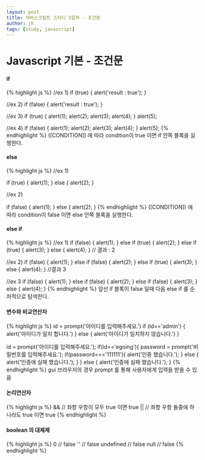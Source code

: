 ```yaml
---
layout: post
title: 자바스크립트 스터디 5일차 - 조건문
author: jh
tags: [study, javascript]
---
```


# Javascript 기본 - 조건문

#### if
{% highlight js %}
//ex 1)
if (true) {
    alert('result : true');
}

//ex 2)
if (false) {
    alert('result : true');
}

//ex 3)
if (true) {
    alert(1);
    alert(2);
    alert(3);
    alert(4);
}
alert(5);

//ex 4)
if (false) {
    alert(1);
    alert(2);
    alert(3);
    alert(4);
}
alert(5);
{% endhighlight %}
([CONDITION]) 에 따라 condition이 true 이면 if 안쪽 블록을 실행한다.

#### else
{% highlight js %}
//ex 1)

if (true) {
    alert(1);
} else {
    alert(2);
}

//ex 2)

if (false) {
    alert(1);
} else {
    alert(2);
}
{% endhighlight %}
([CONDITION]) 에 따라 condition이 false 이면 else  안쪽 블록을 실행한다.

#### else if
{% highlight js %}
//ex 1)
if (false) {
    alert(1);
} else if (true) {
    alert(2);
} else if (true) {
    alert(3);
} else {
    alert(4);
}
// 결과 : 2

//ex 2)
if (false) {
    alert(1);
} else if (false) {
    alert(2);
} else if (true) {
    alert(3);
} else {
    alert(4);
}
//결과 3

//ex 3
if (false) {
    alert(1);
} else if (false) {
    alert(2);
} else if (false) {
    alert(3);
} else {
    alert(4);
}
{% endhighlight %}
앞선 if 블록이 false 일때 다음 else if 를 순차적으로 탐색한다.

#### 변수와 비교연산자
{% highlight js %}
id = prompt('아이디를 입력해주세요.')
if (id=='admin') {
    alert('아이디가 일치 합니다.')
} else {
    alert('아이디가 일치하지 않습니다.')
}

id = prompt('아이디를 입력해주세요.');
if(id=='egoing'){
    password = prompt('비밀번호를 입력해주세요.');
    if(password==='111111'){
        alert('인증 했습니다.');
    } else {
        alert('인증에 실패 했습니다.');
    }
} else {
    alert('인증에 실패 했습니다.');
}
{% endhighlight %}
gui 브라우저의 경우 prompt 를 통해 사용자에게 입력을 받을 수 있음

#### 논리연산자
{% highlight js %}
&& // 좌항 우항이 모두 true 이면 true
|| // 좌항 우항 둘중에 하나라도 true 이면 true
{% endhighlight %}

#### boolean 의 대체제
{% highlight js %}
0 // false
'' // false
undefined // false
null // false
{% endhighlight %}

